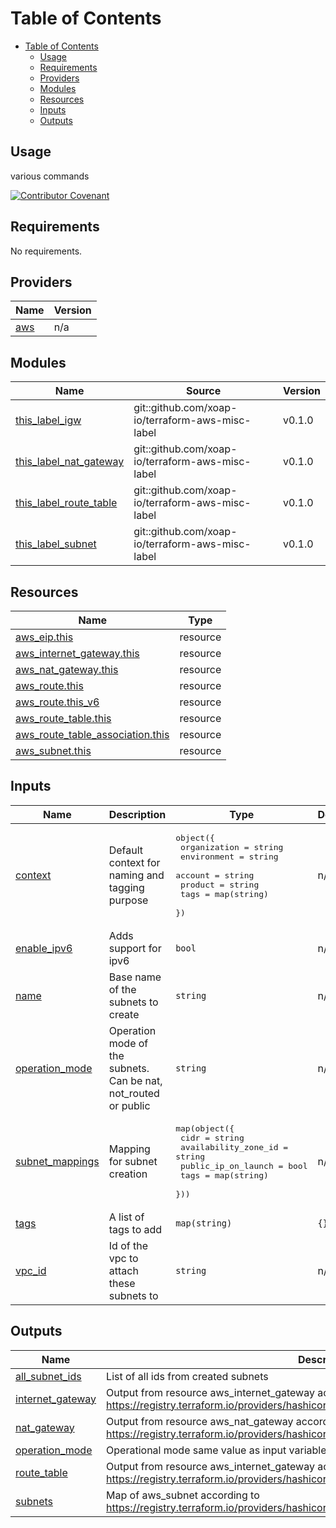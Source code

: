 # Table of Contents

- [Table of Contents](#table-of-contents)
  - [Usage](#usage)
  - [Requirements](#requirements)
  - [Providers](#providers)
  - [Modules](#modules)
  - [Resources](#resources)
  - [Inputs](#inputs)
  - [Outputs](#outputs)

## Usage

various commands

[![Contributor Covenant](https://img.shields.io/badge/Contributor%20Covenant-2.1-4baaaa.svg)](code_of_conduct.md)

<!-- prettier-ignore-start -->
<!-- markdownlint-disable -->
<!-- BEGINNING OF PRE-COMMIT-TERRAFORM DOCS HOOK -->
## Requirements

No requirements.

## Providers

| Name | Version |
|------|---------|
| <a name="provider_aws"></a> [aws](#provider\_aws) | n/a |

## Modules

| Name | Source | Version |
|------|--------|---------|
| <a name="module_this_label_igw"></a> [this\_label\_igw](#module\_this\_label\_igw) | git::github.com/xoap-io/terraform-aws-misc-label | v0.1.0 |
| <a name="module_this_label_nat_gateway"></a> [this\_label\_nat\_gateway](#module\_this\_label\_nat\_gateway) | git::github.com/xoap-io/terraform-aws-misc-label | v0.1.0 |
| <a name="module_this_label_route_table"></a> [this\_label\_route\_table](#module\_this\_label\_route\_table) | git::github.com/xoap-io/terraform-aws-misc-label | v0.1.0 |
| <a name="module_this_label_subnet"></a> [this\_label\_subnet](#module\_this\_label\_subnet) | git::github.com/xoap-io/terraform-aws-misc-label | v0.1.0 |

## Resources

| Name | Type |
|------|------|
| [aws_eip.this](https://registry.terraform.io/providers/hashicorp/aws/latest/docs/resources/eip) | resource |
| [aws_internet_gateway.this](https://registry.terraform.io/providers/hashicorp/aws/latest/docs/resources/internet_gateway) | resource |
| [aws_nat_gateway.this](https://registry.terraform.io/providers/hashicorp/aws/latest/docs/resources/nat_gateway) | resource |
| [aws_route.this](https://registry.terraform.io/providers/hashicorp/aws/latest/docs/resources/route) | resource |
| [aws_route.this_v6](https://registry.terraform.io/providers/hashicorp/aws/latest/docs/resources/route) | resource |
| [aws_route_table.this](https://registry.terraform.io/providers/hashicorp/aws/latest/docs/resources/route_table) | resource |
| [aws_route_table_association.this](https://registry.terraform.io/providers/hashicorp/aws/latest/docs/resources/route_table_association) | resource |
| [aws_subnet.this](https://registry.terraform.io/providers/hashicorp/aws/latest/docs/resources/subnet) | resource |

## Inputs

| Name | Description | Type | Default | Required |
|------|-------------|------|---------|:--------:|
| <a name="input_context"></a> [context](#input\_context) | Default context for naming and tagging purpose | <pre>object({<br>    organization = string<br>    environment  = string<br>    account      = string<br>    product      = string<br>    tags         = map(string)<br>  })</pre> | n/a | yes |
| <a name="input_enable_ipv6"></a> [enable\_ipv6](#input\_enable\_ipv6) | Adds support for ipv6 | `bool` | n/a | yes |
| <a name="input_name"></a> [name](#input\_name) | Base name of the subnets to create | `string` | n/a | yes |
| <a name="input_operation_mode"></a> [operation\_mode](#input\_operation\_mode) | Operation mode of the subnets. Can be nat, not\_routed or public | `string` | n/a | yes |
| <a name="input_subnet_mappings"></a> [subnet\_mappings](#input\_subnet\_mappings) | Mapping for subnet creation | <pre>map(object({<br>    cidr                 = string<br>    availability_zone_id = string<br>    public_ip_on_launch  = bool<br>    tags                 = map(string)<br>  }))</pre> | n/a | yes |
| <a name="input_tags"></a> [tags](#input\_tags) | A list of tags to add | `map(string)` | `{}` | no |
| <a name="input_vpc_id"></a> [vpc\_id](#input\_vpc\_id) | Id of the vpc to attach these subnets to | `string` | n/a | yes |

## Outputs

| Name | Description |
|------|-------------|
| <a name="output_all_subnet_ids"></a> [all\_subnet\_ids](#output\_all\_subnet\_ids) | List of all ids from created subnets |
| <a name="output_internet_gateway"></a> [internet\_gateway](#output\_internet\_gateway) | Output from resource aws\_internet\_gateway according to https://registry.terraform.io/providers/hashicorp/aws/latest/docs/resources/internet_gateway |
| <a name="output_nat_gateway"></a> [nat\_gateway](#output\_nat\_gateway) | Output from resource aws\_nat\_gateway according to https://registry.terraform.io/providers/hashicorp/aws/latest/docs/resources/nat_gateway |
| <a name="output_operation_mode"></a> [operation\_mode](#output\_operation\_mode) | Operational mode same value as input variable 'operation\_mode' |
| <a name="output_route_table"></a> [route\_table](#output\_route\_table) | Output from resource aws\_internet\_gateway according to https://registry.terraform.io/providers/hashicorp/aws/latest/docs/resources/internet_gateway |
| <a name="output_subnets"></a> [subnets](#output\_subnets) | Map of  aws\_subnet according to https://registry.terraform.io/providers/hashicorp/aws/latest/docs/resources/subnet |
<!-- END OF PRE-COMMIT-TERRAFORM DOCS HOOK -->
<!-- markdownlint-disable -->
<!-- prettier-ignore-end -->
